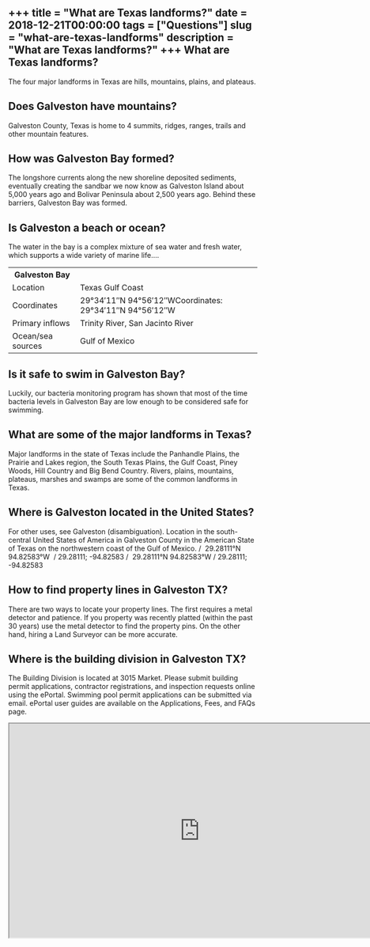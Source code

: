 +++
title = "What are Texas landforms?"
date = 2018-12-21T00:00:00
tags = ["Questions"]
slug = "what-are-texas-landforms"
description = "What are Texas landforms?"
+++
What are Texas landforms?
-------------------------

The four major landforms in Texas are hills, mountains, plains, and plateaus.

Does Galveston have mountains?
------------------------------

Galveston County, Texas is home to 4 summits, ridges, ranges, trails and other mountain features.

How was Galveston Bay formed?
-----------------------------

The longshore currents along the new shoreline deposited sediments, eventually creating the sandbar we now know as Galveston Island about 5,000 years ago and Bolivar Peninsula about 2,500 years ago. Behind these barriers, Galveston Bay was formed.

Is Galveston a beach or ocean?
------------------------------

The water in the bay is a complex mixture of sea water and fresh water, which supports a wide variety of marine life….

<table><tr><th>Galveston Bay</th></tr><tr><td>Location</td><td>Texas Gulf Coast</td></tr><tr><td>Coordinates</td><td>29°34′11″N 94°56′12″WCoordinates: 29°34′11″N 94°56′12″W</td></tr><tr><td>Primary inflows</td><td>Trinity River, San Jacinto River</td></tr><tr><td>Ocean/sea sources</td><td>Gulf of Mexico</td></tr></table>

Is it safe to swim in Galveston Bay?
------------------------------------

Luckily, our bacteria monitoring program has shown that most of the time bacteria levels in Galveston Bay are low enough to be considered safe for swimming.

What are some of the major landforms in Texas?
----------------------------------------------

Major landforms in the state of Texas include the Panhandle Plains, the Prairie and Lakes region, the South Texas Plains, the Gulf Coast, Piney Woods, Hill Country and Big Bend Country. Rivers, plains, mountains, plateaus, marshes and swamps are some of the common landforms in Texas.

Where is Galveston located in the United States?
------------------------------------------------

For other uses, see Galveston (disambiguation). Location in the south-central United States of America in Galveston County in the American State of Texas on the northwestern coast of the Gulf of Mexico. / ﻿ 29.28111°N 94.82583°W ﻿ / 29.28111; -94.82583 / ﻿ 29.28111°N 94.82583°W ﻿ / 29.28111; -94.82583

How to find property lines in Galveston TX?
-------------------------------------------

There are two ways to locate your property lines. The first requires a metal detector and patience. If you property was recently platted (within the past 30 years) use the metal detector to find the property pins. On the other hand, hiring a Land Surveyor can be more accurate.

Where is the building division in Galveston TX?
-----------------------------------------------

The Building Division is located at 3015 Market. Please submit building permit applications, contractor registrations, and inspection requests online using the ePortal. Swimming pool permit applications can be submitted via email. ePortal user guides are available on the Applications, Fees, and FAQs page.

<iframe allow="accelerometer; autoplay; clipboard-write; encrypted-media; gyroscope; picture-in-picture" allowfullscreen="" class="__youtube_prefs__  epyt-is-override  no-lazyload" data-no-lazy="1" data-origheight="433" data-origwidth="770" data-skipgform_ajax_framebjll="" height="433" id="_ytid_87975" loading="lazy" src="https://www.youtube.com/embed/QLhKCr_qTJU?enablejsapi=1&autoplay=0&cc_load_policy=0&cc_lang_pref=&iv_load_policy=1&loop=0&modestbranding=0&rel=1&fs=1&playsinline=0&autohide=2&theme=dark&color=red&controls=1&" title="YouTube player" width="770"></iframe>